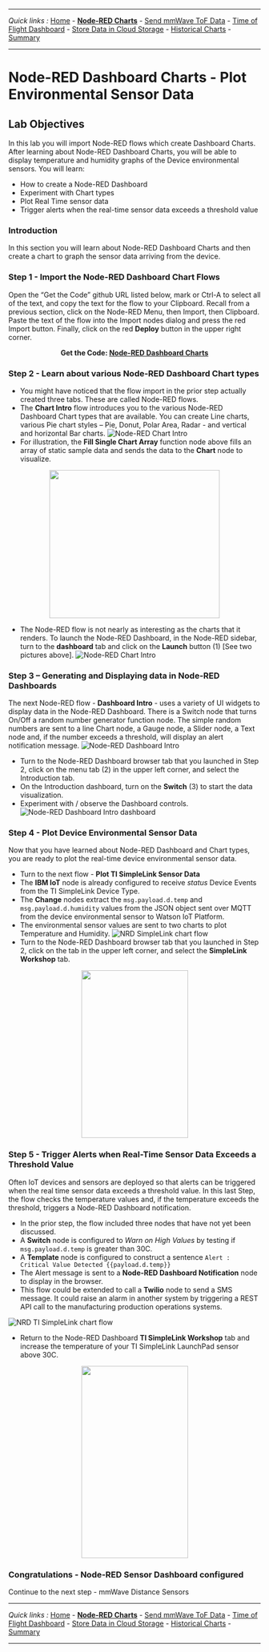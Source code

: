 ***
*Quick links :*
[Home](/README.md) - [**Node-RED Charts**](DASHBOARD.md) - [Send mmWave ToF Data](MMWAVETOF.md) - [Time of Flight Dashboard](TOFDASH.md) - [Store Data in Cloud Storage](CLOUDANT.md) - [Historical Charts](HISTORY.md) - [Summary](SUMMARY.md)
***

# Node-RED Dashboard Charts - Plot Environmental Sensor Data

## Lab Objectives

In this lab you will import Node-RED flows which create Dashboard Charts. After learning about Node-RED Dashboard Charts, you will be able to display temperature and humidity graphs of the Device environmental sensors.  You will learn:

- How to create a Node-RED Dashboard
- Experiment with Chart types
- Plot Real Time sensor data
- Trigger alerts when the real-time sensor data exceeds a threshold value

### Introduction

In this section you will learn about Node-RED Dashboard Charts and then create a chart to graph the sensor data arriving from the device.

### Step 1 - Import the Node-RED Dashboard Chart Flows

Open the “Get the Code” github URL listed below, mark or Ctrl-A to select all of the text, and copy the text for the flow to your Clipboard. Recall from a previous section, click on the Node-RED Menu, then Import, then Clipboard. Paste the text of the flow into the Import nodes dialog and press the red Import button. Finally, click on the red **Deploy** button in the upper right corner.

<p align="center">
  <strong>Get the Code: <a href="/flows/NRD-Charts-TISensorData.json">Node-RED Dashboard Charts</strong></a>
</p>

### Step 2 - Learn about various Node-RED Dashboard Chart types

- You might have noticed that the flow import in the prior step actually created three tabs.  These are called Node-RED flows.
- The **Chart Intro** flow introduces you to the various Node-RED Dashboard Chart types that are available.  You can create Line charts, various Pie chart styles – Pie, Donut, Polar Area, Radar - and vertical and horizontal Bar charts.
 ![Node-RED Chart Intro](/screenshots/Node-RED-ChartIntro-flow.png)
- For illustration, the **Fill Single Chart Array** function node above fills an array of static sample data and sends the data to the **Chart** node to visualize.

<p align="center">
<img height="296" width="340" src="/screenshots/NRD-Charts-Intro-Flow-LineChartArray.png">
</p>

- The Node-RED flow is not nearly as interesting as the charts that it renders.  To launch the Node-RED Dashboard, in the Node-RED sidebar, turn to the **dashboard** tab and click on the **Launch** button (1) [See two pictures above].
 ![Node-RED Chart Intro](/screenshots/Node-RED-ChartIntro-dashboard.png)

### Step 3 – Generating and Displaying data in Node-RED Dashboards

The next Node-RED flow - **Dashboard Intro** - uses a variety of UI widgets to display data in the Node-RED Dashboard.  There is a Switch node that turns On/Off a random number generator function node.  The simple random numbers are sent to a line Chart node, a Gauge node, a Slider node, a Text node and, if the number exceeds a threshold, will display an alert notification message.
 ![Node-RED Dashboard Intro](/screenshots/Node-RED-Dashboard-Intro-flow.png)
- Turn to the Node-RED Dashboard browser tab that you launched in Step 2, click on the menu tab (2) in the upper left corner, and select the Introduction tab.
- On the Introduction dashboard, turn on the **Switch** (3) to start the data visualization.
- Experiment with / observe the Dashboard controls.
 ![Node-RED Dashboard Intro dashboard](/screenshots/Node-RED-Dashboard-Intro.png)

### Step 4 - Plot Device Environmental Sensor Data

Now that you have learned about Node-RED Dashboard and Chart types, you are ready to plot the real-time device environmental sensor data.

- Turn to the next flow - **Plot TI SimpleLink Sensor Data**
- The **IBM IoT** node is already configured to receive *status* Device Events from the TI SimpleLink Device Type.
- The **Change** nodes extract the ```msg.payload.d.temp``` and ```msg.payload.d.humidity``` values from the JSON object sent over MQTT from the device environmental sensor to Watson IoT Platform.
- The environmental sensor values are sent to two charts to plot Temperature and Humidity.
 ![NRD SimpleLink chart flow](/screenshots/Node-RED-Dashboard-TI-flow.png)
- Turn to the Node-RED Dashboard browser tab that you launched in Step 2, click on the tab in the upper left corner, and select the **SimpleLink Workshop** tab.

<p align="center">
<img height="335" width="213" src="/screenshots/NRD-TI-SimpleLink-TempHum-Chart.png">
</p>

### Step 5 - Trigger Alerts when Real-Time Sensor Data Exceeds a Threshold Value

Often IoT devices and sensors are deployed so that alerts can be triggered when the real time sensor data exceeds a threshold value.  In this last Step, the flow checks the temperature values and, if the temperature exceeds the threshold, triggers a Node-RED Dashboard notification.

- In the prior step, the flow included three nodes that have not yet been discussed.
- A **Switch** node is configured to *Warn on High Values* by testing if ```msg.payload.d.temp``` is greater than 30C.
- A **Template** node is configured to construct a sentence ```Alert : Critical Value Detected {{payload.d.temp}}```
- The Alert message is sent to a **Node-RED Dashboard Notification** node to display in the browser.
- This flow could be extended to call a **Twilio** node to send a SMS message.  It could raise an alarm in another system by triggering a REST API call to the manufacturing production operations systems.

 ![NRD TI SimpleLink chart flow](/screenshots/Node-RED-Dashboard-SimpleLink-flow.png)

- Return to the Node-RED Dashboard **TI SimpleLink Workshop** tab and increase the temperature of your TI SimpleLink LaunchPad sensor above 30C.

 <p align="center">
 <img height="384" width="213" src="/screenshots/NRD-TI-SimpleLink-TempHum-ChartAlert.png">
 </p>

 ### Congratulations - Node-RED Sensor Dashboard configured
 Continue to the next step - mmWave Distance Sensors [](MMWAVETOF.md)

 ***
 *Quick links :*
 [Home](/README.md) - [**Node-RED Charts**](DASHBOARD.md) - [Send mmWave ToF Data](MMWAVETOF.md) - [Time of Flight Dashboard](TOFDASH.md) - [Store Data in Cloud Storage](CLOUDANT.md) - [Historical Charts](HISTORY.md) - [Summary](SUMMARY.md)
 ***
